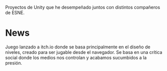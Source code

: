 Proyectos de Unity que he desempeñado juntos con distintos compañeros de ESNE.

# News

Juego lanzado a itch.io donde se basa principalmente en el diseño de niveles, creado para ser jugable desde el navegador. Se basa en una crítica social donde los medios nos controlan y acabamos sucumbidos a la presión.
